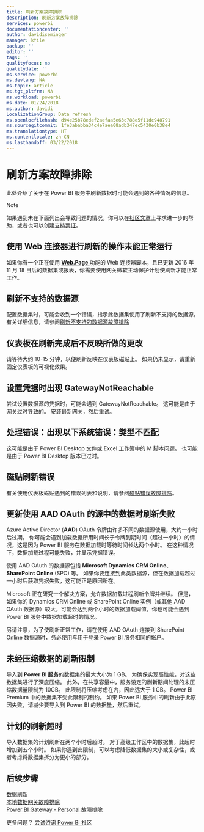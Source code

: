 ```yaml
---
title: 刷新方案故障排除
description: 刷新方案故障排除
services: powerbi
documentationcenter: ''
author: davidiseminger
manager: kfile
backup: ''
editor: ''
tags: ''
qualityfocus: no
qualitydate: ''
ms.service: powerbi
ms.devlang: NA
ms.topic: article
ms.tgt_pltfrm: NA
ms.workload: powerbi
ms.date: 01/24/2018
ms.author: davidi
LocalizationGroup: Data refresh
ms.openlocfilehash: d94e25b78edef2aefaa5e63c788e5f11dc948791
ms.sourcegitcommit: 1fe3ababba34c4e7aea08adb347ec5430e0b38e4
ms.translationtype: HT
ms.contentlocale: zh-CN
ms.lasthandoff: 03/22/2018
---
```

# <a name="troubleshooting-refresh-scenarios"></a>刷新方案故障排除
此处介绍了关于在 Power BI 服务中刷新数据时可能会遇到的各种情况的信息。

> [!NOTE]
> 如果遇到未在下面列出会导致问题的情况，你可以在[社区文章](http://community.powerbi.com/)上寻求进一步的帮助，或者也可以创建[支持票证](https://powerbi.microsoft.com/support/)。
> 
> 

## <a name="refresh-using-web-connector-doesnt-work-properly"></a>使用 Web 连接器进行刷新的操作未能正常运行
如果你有一个正在使用 [ **Web.Page** ](https://msdn.microsoft.com/library/mt260924.aspx) 功能的 Web 连接器脚本，且已更新 2016 年 11 月 18 日后的数据集或报表，你需要使用网关微软主动保护计划使刷新才能正常工作。

## <a name="unsupported-data-source-for-refresh"></a>刷新不支持的数据源
配置数据集时，可能会收到一个错误，指示此数据集使用了刷新不支持的数据源。 有关详细信息，请参阅[刷新不支持的数据源故障排除](service-admin-troubleshoot-unsupported-data-source-for-refresh.md)

## <a name="dashboard-doesnt-reflect-changes-after-refresh"></a>仪表板在刷新完成后不反映所做的更改
请等待大约 10-15 分钟，以便刷新反映在仪表板磁贴上。  如果仍未显示，请重新固定仪表板的可视化效果。

## <a name="gatewaynotreachable-when-setting-credentials"></a>设置凭据时出现 GatewayNotReachable
尝试设置数据源的凭据时，可能会遇到 GatewayNotReachable。 这可能是由于网关过时导致的。  安装最新网关，然后重试。

## <a name="processing-error-the-following-system-error-occurred-type-mismatch"></a>处理错误：出现以下系统错误：类型不匹配
这可能是由于 Power BI Desktop 文件或 Excel 工作簿中的 M 脚本问题。  也可能是由于 Power BI Desktop 版本已过时。

## <a name="tile-refresh-errors"></a>磁贴刷新错误
有关使用仪表板磁贴遇到的错误列表和说明，请参阅[磁贴错误故障排除](refresh-troubleshooting-tile-errors.md)。

## <a name="refresh-fails-when-updating-data-from-sources-that-use-aad-oauth"></a>更新使用 AAD OAuth 的源中的数据时刷新失败
Azure Active Director (**AAD**) OAuth 令牌由许多不同的数据源使用，大约一小时后过期。 你可能会遇到加载数据所用时间长于令牌到期时间（超过一小时）的情况，这是因为 Power BI 服务在数据加载时等待时间长达两个小时。 在这种情况下，数据加载过程可能失败，并显示凭据错误。

使用 AAD OAuth 的数据源包括 **Microsoft Dynamics CRM Online**、**SharePoint Online** (SPO) 等。 如果你要连接到此类数据源，但在数据加载超过一小时后获取凭据失败，这可能正是原因所在。

Microsoft 正在研究一个解决方案，允许数据加载过程刷新令牌并继续。 但是，如果你的 Dynamics CRM Online 或 SharePoint Online 实例（或其他 AAD OAuth 数据源）较大，可能会达到两个小时的数据加载阈值，你也可能会遇到 Power BI 服务中数据加载超时的情况。

另请注意，为了使刷新正常工作，请在使用 AAD OAuth 连接到 SharePoint Online 数据源时，务必使用与用于登录 Power BI 服务相同的帐户。

## <a name="uncompressed-data-limits-for-refresh"></a>未经压缩数据的刷新限制
导入到 **Power BI 服务**的数据集的最大大小为 1 GB。 为确保实现高性能，对这些数据集进行了深度压缩。 此外，在共享容量中，服务设定的刷新期间处理的未压缩数据量限制为 10GB。 此限制将压缩考虑在内，因此远大于 1 GB。 Power BI Premium 中的数据集不受此限制的制约。 如果 Power BI 服务中的刷新由于此原因失败，请减少要导入到 Power BI 的数据量，然后重试。

## <a name="scheduled-refresh-timeout"></a>计划的刷新超时
导入数据集的计划刷新在两个小时后超时。 对于高级工作区中的数据集，此超时增加到五个小时。 如果你遇到此限制，可以考虑降低数据集的大小或复杂性，或者考虑将数据集拆分为更小的部分。

## <a name="next-steps"></a>后续步骤
[数据刷新](refresh-data.md)  
[本地数据网关故障排除](service-gateway-onprem-tshoot.md)  
[Power BI Gateway - Personal 故障排除](service-admin-troubleshooting-power-bi-personal-gateway.md)  

更多问题？ [尝试咨询 Power BI 社区](http://community.powerbi.com/)

